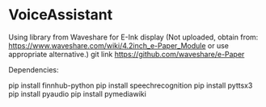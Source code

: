 # VoiceAssistant

Using library from Waveshare for E-Ink display (Not uploaded, obtain from: https://www.waveshare.com/wiki/4.2inch_e-Paper_Module or use appropriate alternative.)
    git link https://github.com/waveshare/e-Paper
    
    
Dependencies:

pip install finnhub-python
pip install speechrecognition
pip install pyttsx3
pip install pyaudio
pip install pymediawiki
